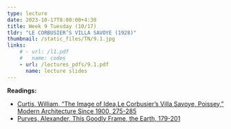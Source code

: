 ```yaml
---
type: lecture
date: 2023-10-17T8:00:00+4:30
title: Week 9 Tuesday (10/17)
tldr: "LE CORBUSIER’S VILLA SAVOYE (1928)"
thumbnail: /static_files/TN/9.1.jpg
links: 
    # - url: /l1.pdf
    #   name: codes
    - url: /lectures_pdfs/9.1.pdf
      name: lecture slides
---
```

**Readings:**
- [Curtis, William, “The Image of Idea,Le Corbusier’s Villa Savoye, Poissey,” Modern Architecture Since 1900, 275-285](/readings_pdfs/week2/TH/r1.pdf)
- [Purves, Alexander, This Goodly Frame, the Earth, 179-201](/readings_pdfs/week2/TH/r2.pdf)


